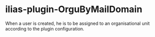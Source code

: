 # ilias-plugin-OrguByMailDomain
When a user is created, he is to be assigned to an organisational unit according to the plugin configuration.
